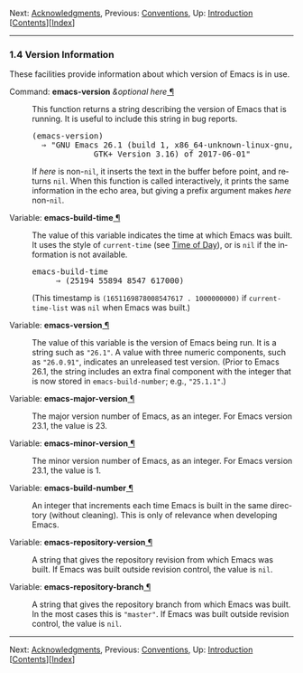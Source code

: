<!DOCTYPE html>
<!-- saved from url=(0075)https://www.gnu.org/software/emacs/manual/html_node/elisp/Version-Info.html -->
<html><!-- Created by GNU Texinfo 7.0.3, https://www.gnu.org/software/texinfo/ --><head><meta http-equiv="Content-Type" content="text/html; charset=UTF-8">

<title>Version Info (GNU Emacs Lisp Reference Manual)</title>

<meta name="description" content="Version Info (GNU Emacs Lisp Reference Manual)">
<meta name="keywords" content="Version Info (GNU Emacs Lisp Reference Manual)">
<meta name="resource-type" content="document">
<meta name="distribution" content="global">
<meta name="Generator" content="makeinfo">
<meta name="viewport" content="width=device-width,initial-scale=1">

<link rev="made" href="mailto:bug-gnu-emacs@gnu.org">
<link rel="icon" type="image/png" href="https://www.gnu.org/graphics/gnu-head-mini.png">
<meta name="ICBM" content="42.256233,-71.006581">
<meta name="DC.title" content="gnu.org">
<style type="text/css">
@import url('/software/emacs/manual.css');
</style>
</head>

<body lang="en">
<div class="section-level-extent" id="Version-Info">
<div class="nav-panel">
<p>
Next: <a href="https://www.gnu.org/software/emacs/manual/html_node/elisp/Acknowledgments.html" accesskey="n" rel="next">Acknowledgments</a>, Previous: <a href="https://www.gnu.org/software/emacs/manual/html_node/elisp/Conventions.html" accesskey="p" rel="prev">Conventions</a>, Up: <a href="https://www.gnu.org/software/emacs/manual/html_node/elisp/Introduction.html" accesskey="u" rel="up">Introduction</a> &nbsp; [<a href="https://www.gnu.org/software/emacs/manual/html_node/elisp/index.html#SEC_Contents" title="Table of contents" rel="contents">Contents</a>][<a href="https://www.gnu.org/software/emacs/manual/html_node/elisp/Index.html" title="Index" rel="index">Index</a>]</p>
</div>
<hr>
<h3 class="section" id="Version-Information">1.4 Version Information</h3>

<p>These facilities provide information about which version of Emacs is
in use.
</p>
<dl class="first-deffn">
<dt class="deffn" id="index-emacs_002dversion"><span class="category-def">Command: </span><span><strong class="def-name">emacs-version</strong> <var class="def-var-arguments">&amp;optional here</var><a class="copiable-link" href="https://www.gnu.org/software/emacs/manual/html_node/elisp/Version-Info.html#index-emacs_002dversion"> ¶</a></span></dt>
<dd><p>This function returns a string describing the version of Emacs that is
running.  It is useful to include this string in bug reports.
</p>
<div class="example smallexample">
<div class="group"><pre class="example-preformatted">(emacs-version)
  ⇒ "GNU Emacs 26.1 (build 1, x86_64-unknown-linux-gnu,
             GTK+ Version 3.16) of 2017-06-01"
</pre></div></div>

<p>If <var class="var">here</var> is non-<code class="code">nil</code>, it inserts the text in the buffer
before point, and returns <code class="code">nil</code>.  When this function is called
interactively, it prints the same information in the echo area, but
giving a prefix argument makes <var class="var">here</var> non-<code class="code">nil</code>.
</p></dd></dl>

<dl class="first-defvr first-defvar-alias-first-defvr">
<dt class="defvr defvar-alias-defvr" id="index-emacs_002dbuild_002dtime"><span class="category-def">Variable: </span><span><strong class="def-name">emacs-build-time</strong><a class="copiable-link" href="https://www.gnu.org/software/emacs/manual/html_node/elisp/Version-Info.html#index-emacs_002dbuild_002dtime"> ¶</a></span></dt>
<dd><p>The value of this variable indicates the time at which Emacs was
built.  It uses the style of
<code class="code">current-time</code> (see <a class="pxref" href="https://www.gnu.org/software/emacs/manual/html_node/elisp/Time-of-Day.html">Time of Day</a>), or is <code class="code">nil</code>
if the information is not available.
</p>
<div class="example">
<div class="group"><pre class="example-preformatted">emacs-build-time
     ⇒ (25194 55894 8547 617000)
</pre></div></div>
<p>(This timestamp is <code class="code">(1651169878008547617 . 1000000000)</code>
if <code class="code">current-time-list</code> was <code class="code">nil</code> when Emacs was built.)
</p></dd></dl>

<dl class="first-defvr first-defvar-alias-first-defvr">
<dt class="defvr defvar-alias-defvr" id="index-emacs_002dversion-1"><span class="category-def">Variable: </span><span><strong class="def-name">emacs-version</strong><a class="copiable-link" href="https://www.gnu.org/software/emacs/manual/html_node/elisp/Version-Info.html#index-emacs_002dversion-1"> ¶</a></span></dt>
<dd><p>The value of this variable is the version of Emacs being run.  It is a
string such as <code class="code">"26.1"</code>.  A value with three numeric components,
such as <code class="code">"26.0.91"</code>, indicates an unreleased test version.
(Prior to Emacs 26.1, the string includes an extra final component
with the integer that is now stored in <code class="code">emacs-build-number</code>;
e.g., <code class="code">"25.1.1"</code>.)
</p></dd></dl>

<dl class="first-defvr first-defvar-alias-first-defvr">
<dt class="defvr defvar-alias-defvr" id="index-emacs_002dmajor_002dversion"><span class="category-def">Variable: </span><span><strong class="def-name">emacs-major-version</strong><a class="copiable-link" href="https://www.gnu.org/software/emacs/manual/html_node/elisp/Version-Info.html#index-emacs_002dmajor_002dversion"> ¶</a></span></dt>
<dd><p>The major version number of Emacs, as an integer.  For Emacs version
23.1, the value is 23.
</p></dd></dl>

<dl class="first-defvr first-defvar-alias-first-defvr">
<dt class="defvr defvar-alias-defvr" id="index-emacs_002dminor_002dversion"><span class="category-def">Variable: </span><span><strong class="def-name">emacs-minor-version</strong><a class="copiable-link" href="https://www.gnu.org/software/emacs/manual/html_node/elisp/Version-Info.html#index-emacs_002dminor_002dversion"> ¶</a></span></dt>
<dd><p>The minor version number of Emacs, as an integer.  For Emacs version
23.1, the value is 1.
</p></dd></dl>

<dl class="first-defvr first-defvar-alias-first-defvr">
<dt class="defvr defvar-alias-defvr" id="index-emacs_002dbuild_002dnumber"><span class="category-def">Variable: </span><span><strong class="def-name">emacs-build-number</strong><a class="copiable-link" href="https://www.gnu.org/software/emacs/manual/html_node/elisp/Version-Info.html#index-emacs_002dbuild_002dnumber"> ¶</a></span></dt>
<dd><p>An integer that increments each time Emacs is built in the same
directory (without cleaning).  This is only of relevance when
developing Emacs.
</p></dd></dl>

<dl class="first-defvr first-defvar-alias-first-defvr">
<dt class="defvr defvar-alias-defvr" id="index-emacs_002drepository_002dversion"><span class="category-def">Variable: </span><span><strong class="def-name">emacs-repository-version</strong><a class="copiable-link" href="https://www.gnu.org/software/emacs/manual/html_node/elisp/Version-Info.html#index-emacs_002drepository_002dversion"> ¶</a></span></dt>
<dd><p>A string that gives the repository revision from which Emacs was
built.  If Emacs was built outside revision control, the value is
<code class="code">nil</code>.
</p></dd></dl>

<dl class="first-defvr first-defvar-alias-first-defvr">
<dt class="defvr defvar-alias-defvr" id="index-emacs_002drepository_002dbranch"><span class="category-def">Variable: </span><span><strong class="def-name">emacs-repository-branch</strong><a class="copiable-link" href="https://www.gnu.org/software/emacs/manual/html_node/elisp/Version-Info.html#index-emacs_002drepository_002dbranch"> ¶</a></span></dt>
<dd><p>A string that gives the repository branch from which Emacs was built.
In the most cases this is <code class="code">"master"</code>.  If Emacs was built outside
revision control, the value is <code class="code">nil</code>.
</p></dd></dl>

</div>
<hr>
<div class="nav-panel">
<p>
Next: <a href="https://www.gnu.org/software/emacs/manual/html_node/elisp/Acknowledgments.html">Acknowledgments</a>, Previous: <a href="https://www.gnu.org/software/emacs/manual/html_node/elisp/Conventions.html">Conventions</a>, Up: <a href="https://www.gnu.org/software/emacs/manual/html_node/elisp/Introduction.html">Introduction</a> &nbsp; [<a href="https://www.gnu.org/software/emacs/manual/html_node/elisp/index.html#SEC_Contents" title="Table of contents" rel="contents">Contents</a>][<a href="https://www.gnu.org/software/emacs/manual/html_node/elisp/Index.html" title="Index" rel="index">Index</a>]</p>
</div>





</body></html>